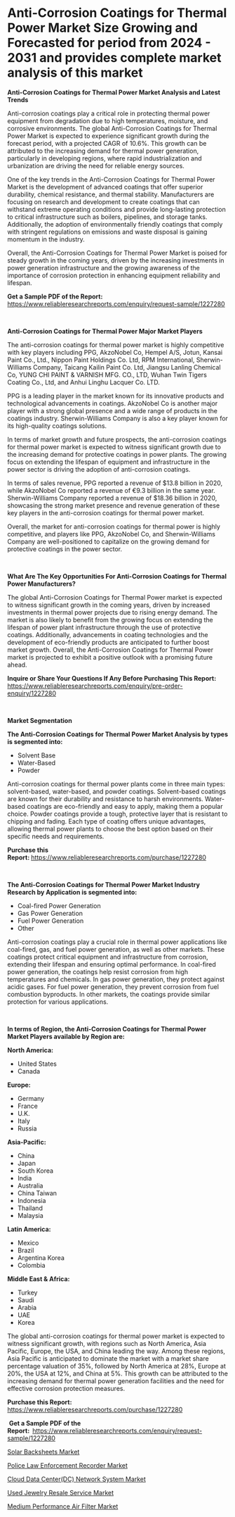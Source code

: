 <p><h1>Anti-Corrosion Coatings for Thermal Power Market Size Growing and Forecasted for period from 2024 - 2031 and provides complete market analysis of this market</h1></p><p><strong>Anti-Corrosion Coatings for Thermal Power Market Analysis and Latest Trends</strong></p>
<p><p>Anti-corrosion coatings play a critical role in protecting thermal power equipment from degradation due to high temperatures, moisture, and corrosive environments. The global Anti-Corrosion Coatings for Thermal Power Market is expected to experience significant growth during the forecast period, with a projected CAGR of 10.6%. This growth can be attributed to the increasing demand for thermal power generation, particularly in developing regions, where rapid industrialization and urbanization are driving the need for reliable energy sources.</p><p>One of the key trends in the Anti-Corrosion Coatings for Thermal Power Market is the development of advanced coatings that offer superior durability, chemical resistance, and thermal stability. Manufacturers are focusing on research and development to create coatings that can withstand extreme operating conditions and provide long-lasting protection to critical infrastructure such as boilers, pipelines, and storage tanks. Additionally, the adoption of environmentally friendly coatings that comply with stringent regulations on emissions and waste disposal is gaining momentum in the industry.</p><p>Overall, the Anti-Corrosion Coatings for Thermal Power Market is poised for steady growth in the coming years, driven by the increasing investments in power generation infrastructure and the growing awareness of the importance of corrosion protection in enhancing equipment reliability and lifespan.</p></p>
<p><strong>Get a Sample PDF of the Report:&nbsp;</strong> <a href="https://www.reliableresearchreports.com/enquiry/request-sample/1227280">https://www.reliableresearchreports.com/enquiry/request-sample/1227280</a></p>
<p>&nbsp;</p>
<p><strong>Anti-Corrosion Coatings for Thermal Power Major Market Players</strong></p>
<p><p>The anti-corrosion coatings for thermal power market is highly competitive with key players including PPG, AkzoNobel Co, Hempel A/S, Jotun, Kansai Paint Co., Ltd., Nippon Paint Holdings Co. Ltd, RPM International, Sherwin-Williams Company, Taicang Kailin Paint Co. Ltd, Jiangsu Lanling Chemical Co, YUNG CHI PAINT & VARNISH MFG. CO., LTD, Wuhan Twin Tigers Coating Co., Ltd, and Anhui Linghu Lacquer Co. LTD.</p><p>PPG is a leading player in the market known for its innovative products and technological advancements in coatings. AkzoNobel Co is another major player with a strong global presence and a wide range of products in the coatings industry. Sherwin-Williams Company is also a key player known for its high-quality coatings solutions.</p><p>In terms of market growth and future prospects, the anti-corrosion coatings for thermal power market is expected to witness significant growth due to the increasing demand for protective coatings in power plants. The growing focus on extending the lifespan of equipment and infrastructure in the power sector is driving the adoption of anti-corrosion coatings.</p><p>In terms of sales revenue, PPG reported a revenue of $13.8 billion in 2020, while AkzoNobel Co reported a revenue of €9.3 billion in the same year. Sherwin-Williams Company reported a revenue of $18.36 billion in 2020, showcasing the strong market presence and revenue generation of these key players in the anti-corrosion coatings for thermal power market.</p><p>Overall, the market for anti-corrosion coatings for thermal power is highly competitive, and players like PPG, AkzoNobel Co, and Sherwin-Williams Company are well-positioned to capitalize on the growing demand for protective coatings in the power sector.</p></p>
<p>&nbsp;</p>
<p><strong>What Are The Key Opportunities For Anti-Corrosion Coatings for Thermal Power Manufacturers?</strong></p>
<p><p>The global Anti-Corrosion Coatings for Thermal Power market is expected to witness significant growth in the coming years, driven by increased investments in thermal power projects due to rising energy demand. The market is also likely to benefit from the growing focus on extending the lifespan of power plant infrastructure through the use of protective coatings. Additionally, advancements in coating technologies and the development of eco-friendly products are anticipated to further boost market growth. Overall, the Anti-Corrosion Coatings for Thermal Power market is projected to exhibit a positive outlook with a promising future ahead.</p></p>
<p><strong>Inquire or Share Your Questions If Any Before Purchasing This Report:</strong> <a href="https://www.reliableresearchreports.com/enquiry/pre-order-enquiry/1227280">https://www.reliableresearchreports.com/enquiry/pre-order-enquiry/1227280</a></p>
<p>&nbsp;</p>
<p><strong>Market Segmentation</strong></p>
<p><strong>The Anti-Corrosion Coatings for Thermal Power Market Analysis by types is segmented into:</strong></p>
<p><ul><li>Solvent Base</li><li>Water-Based</li><li>Powder</li></ul></p>
<p><p>Anti-corrosion coatings for thermal power plants come in three main types: solvent-based, water-based, and powder coatings. Solvent-based coatings are known for their durability and resistance to harsh environments. Water-based coatings are eco-friendly and easy to apply, making them a popular choice. Powder coatings provide a tough, protective layer that is resistant to chipping and fading. Each type of coating offers unique advantages, allowing thermal power plants to choose the best option based on their specific needs and requirements.</p></p>
<p><strong>Purchase this Report:&nbsp;</strong><a href="https://www.reliableresearchreports.com/purchase/1227280">https://www.reliableresearchreports.com/purchase/1227280</a></p>
<p>&nbsp;</p>
<p><strong>The Anti-Corrosion Coatings for Thermal Power Market Industry Research by Application is segmented into:</strong></p>
<p><ul><li>Coal-fired Power Generation</li><li>Gas Power Generation</li><li>Fuel Power Generation</li><li>Other</li></ul></p>
<p><p>Anti-corrosion coatings play a crucial role in thermal power applications like coal-fired, gas, and fuel power generation, as well as other markets. These coatings protect critical equipment and infrastructure from corrosion, extending their lifespan and ensuring optimal performance. In coal-fired power generation, the coatings help resist corrosion from high temperatures and chemicals. In gas power generation, they protect against acidic gases. For fuel power generation, they prevent corrosion from fuel combustion byproducts. In other markets, the coatings provide similar protection for various applications.</p></p>
<p>&nbsp;</p>
<p><strong>In terms of Region, the Anti-Corrosion Coatings for Thermal Power Market Players available by Region are:</strong></p>
<p>
    <p> <strong> North America: </strong>
        <ul>
            <li>United States</li>
            <li>Canada</li>
        </ul>
        </p> 
    <p> <strong> Europe: </strong>
        <ul>
            <li>Germany</li>
            <li>France</li>
            <li>U.K.</li>
            <li>Italy</li>
            <li>Russia</li>
        </ul>
        </p> 
    <p> <strong> Asia-Pacific: </strong>
        <ul>
            <li>China</li>
            <li>Japan</li>
            <li>South Korea</li>
            <li>India</li>
            <li>Australia</li>
            <li>China Taiwan</li>
            <li>Indonesia</li>
            <li>Thailand</li>
            <li>Malaysia</li>
        </ul>
        </p> 
    <p> <strong> Latin America: </strong>
        <ul>
            <li>Mexico</li>
            <li>Brazil</li>
            <li>Argentina Korea</li>
            <li>Colombia</li>
        </ul>
        </p> 
    <p> <strong> Middle East & Africa: </strong>
        <ul>
            <li>Turkey</li>
            <li>Saudi</li>
            <li>Arabia</li>
            <li>UAE</li>
            <li>Korea</li>
        </ul>
    </p>
    </p>
<p><p>The global anti-corrosion coatings for thermal power market is expected to witness significant growth, with regions such as North America, Asia Pacific, Europe, the USA, and China leading the way. Among these regions, Asia Pacific is anticipated to dominate the market with a market share percentage valuation of 35%, followed by North America at 28%, Europe at 20%, the USA at 12%, and China at 5%. This growth can be attributed to the increasing demand for thermal power generation facilities and the need for effective corrosion protection measures.</p></p>
<p><strong>Purchase this Report: </strong><a href="https://www.reliableresearchreports.com/purchase/1227280">https://www.reliableresearchreports.com/purchase/1227280</a></p>
<p>&nbsp;<strong>Get a Sample PDF of the Report:&nbsp;&nbsp;</strong><a href="https://www.reliableresearchreports.com/enquiry/request-sample/1227280">https://www.reliableresearchreports.com/enquiry/request-sample/1227280</a></p>
<p><strong></strong></p>
<p><p><a href="https://issuu.com/reportprime-2/docs/solar-backsheets-market-size-2030.pptx">Solar Backsheets Market</a></p><p><a href="https://github.com/lababdou/Market-Research-Report-List-2/blob/main/police-law-enforcement-recorder-market.md">Police Law Enforcement Recorder Market</a></p><p><a href="https://medium.com/@aliyastokes45656/cloud-data-center-dc-network-system-nbsp-market-focuses-on-market-share-size-and-projected-1bee13d12182">Cloud Data Center(DC) Network System Market</a></p><p><a href="https://medium.com/@aliyastokes45656/used-jewelry-resale-service-market-the-key-to-successful-business-strategy-forecast-till-2031-86bb60d241a8">Used Jewelry Resale Service Market</a></p><p><a href="https://github.com/Chiragrp22/Market-Research-Report-List-3/blob/main/medium-performance-air-filter-market.md">Medium Performance Air Filter Market</a></p></p>
